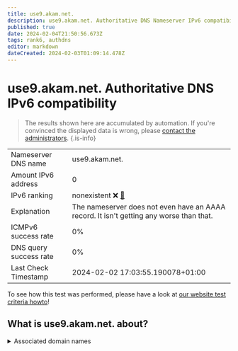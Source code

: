 ```yaml
---
title: use9.akam.net.
description: use9.akam.net. Authoritative DNS Nameserver IPv6 compatibility
published: true
date: 2024-02-04T21:50:56.673Z
tags: rank6, authdns
editor: markdown
dateCreated: 2024-02-03T01:09:14.478Z
---
```


# use9.akam.net. Authoritative DNS IPv6 compatibility

> The results shown here are accumulated by automation. If you're convinced the displayed data is wrong, please [contact the administrators](/howto/chat). 
{.is-info}




|   |   |
| - | - |
| Nameserver DNS name | use9.akam.net.
| Amount IPv6 address | 0
| IPv6 ranking | nonexistent :x: [🔗](/howto/ranking) |
| Explanation | The nameserver does not even have an AAAA record. It isn't getting any worse than that. |
| ICMPv6 success rate | 0%|
| DNS query success rate | 0% |
| Last Check Timestamp | 2024-02-02 17:03:55.190078+01:00 |

To see how this test was performed, please have a look at [our website test criteria howto](/howto/testcriteria/authdns)!


## What is use9.akam.net. about?






<details>
<summary>Associated domain names</summary>

www.hulu.com

www.ing.com

</details>
